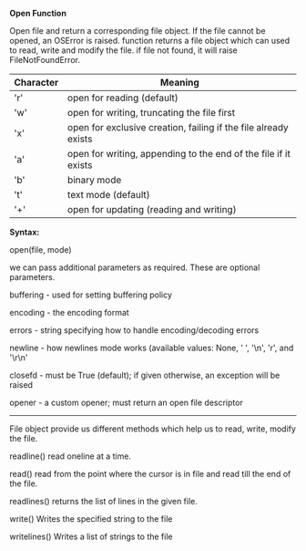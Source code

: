 **Open Function**

Open file and return a corresponding file object. If the file cannot be opened, an OSError is raised. 
function returns a file object which can used to read, write and modify the file.
if file not found, it will raise FileNotFoundError.

| Character      | Meaning |
| ----------- 	 | ----------- 						|
| 'r'	     	 | open for reading (default)       |
| 'w' 		   	 | open for writing, truncating the file first |
| 'x'			 | open for exclusive creation, failing if the file already exists |
| 'a'            | open for writing, appending to the end of the file if it exists |
| 'b'            | binary mode |
| 't'            | text mode (default) |
| '+'            | open for updating (reading and writing) |

**Syntax:**

open(file, mode)

we can pass additional parameters as required. These are optional parameters.

buffering  - used for setting buffering policy

encoding  - the encoding format

errors  - string specifying how to handle encoding/decoding errors

newline  - how newlines mode works (available values: None, ' ', '\n', 'r', and '\r\n'

closefd  - must be True (default); if given otherwise, an exception will be raised

opener  - a custom opener; must return an open file descriptor

****************************************************************************************************************

File object provide us different methods which help us to read, write, modify the file.

readline()   read oneline at a time.

read()       read from the point where the cursor is in file and read till the end of the file.

readlines()  returns the list of lines in the given file.

write()	     Writes the specified string to the file

writelines() Writes a list of strings to the file
